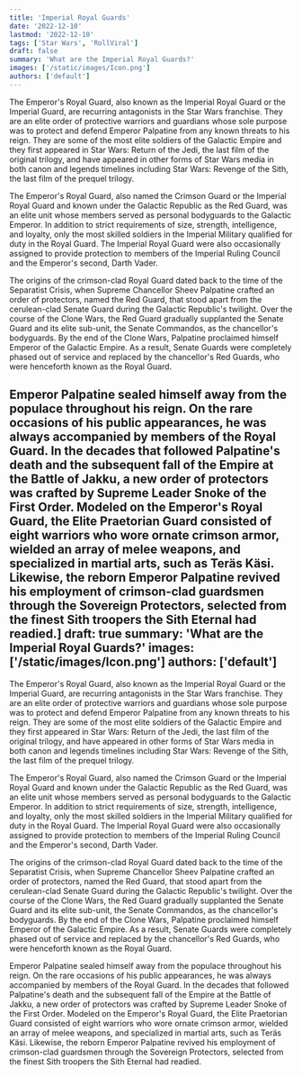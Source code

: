 ```yaml
---
title: 'Imperial Royal Guards'
date: '2022-12-10'
lastmod: '2022-12-10'
tags: ['Star Wars', 'RollViral']
draft: false
summary: 'What are the Imperial Royal Guards?'
images: ['/static/images/Icon.png']
authors: ['default']
---
```


The Emperor's Royal Guard, also known as the Imperial Royal Guard or the Imperial Guard, are recurring antagonists in the Star Wars franchise. They are an elite order of protective warriors and guardians whose sole purpose was to protect and defend Emperor Palpatine from any known threats to his reign. They are some of the most elite soldiers of the Galactic Empire and they first appeared in Star Wars: Return of the Jedi, the last film of the original trilogy, and have appeared in other forms of Star Wars media in both canon and legends timelines including Star Wars: Revenge of the Sith, the last film of the prequel trilogy.

The Emperor's Royal Guard, also named the Crimson Guard or the Imperial Royal Guard and known under the Galactic Republic as the Red Guard, was an elite unit whose members served as personal bodyguards to the Galactic Emperor. In addition to strict requirements of size, strength, intelligence, and loyalty, only the most skilled soldiers in the Imperial Military qualified for duty in the Royal Guard. The Imperial Royal Guard were also occasionally assigned to provide protection to members of the Imperial Ruling Council and the Emperor's second, Darth Vader.

The origins of the crimson-clad Royal Guard dated back to the time of the Separatist Crisis, when Supreme Chancellor Sheev Palpatine crafted an order of protectors, named the Red Guard, that stood apart from the cerulean-clad Senate Guard during the Galactic Republic's twilight. Over the course of the Clone Wars, the Red Guard gradually supplanted the Senate Guard and its elite sub-unit, the Senate Commandos, as the chancellor's bodyguards. By the end of the Clone Wars, Palpatine proclaimed himself Emperor of the Galactic Empire. As a result, Senate Guards were completely phased out of service and replaced by the chancellor's Red Guards, who were henceforth known as the Royal Guard.

Emperor Palpatine sealed himself away from the populace throughout his reign. On the rare occasions of his public appearances, he was always accompanied by members of the Royal Guard. In the decades that followed Palpatine's death and the subsequent fall of the Empire at the Battle of Jakku, a new order of protectors was crafted by Supreme Leader Snoke of the First Order. Modeled on the Emperor's Royal Guard, the Elite Praetorian Guard consisted of eight warriors who wore ornate crimson armor, wielded an array of melee weapons, and specialized in martial arts, such as Teräs Käsi. Likewise, the reborn Emperor Palpatine revived his employment of crimson-clad guardsmen through the Sovereign Protectors, selected from the finest Sith troopers the Sith Eternal had readied.]
draft: true
summary: 'What are the Imperial Royal Guards?'
images: ['/static/images/Icon.png']
authors: ['default']
---

The Emperor's Royal Guard, also known as the Imperial Royal Guard or the Imperial Guard, are recurring antagonists in the Star Wars franchise. They are an elite order of protective warriors and guardians whose sole purpose was to protect and defend Emperor Palpatine from any known threats to his reign. They are some of the most elite soldiers of the Galactic Empire and they first appeared in Star Wars: Return of the Jedi, the last film of the original trilogy, and have appeared in other forms of Star Wars media in both canon and legends timelines including Star Wars: Revenge of the Sith, the last film of the prequel trilogy.

The Emperor's Royal Guard, also named the Crimson Guard or the Imperial Royal Guard and known under the Galactic Republic as the Red Guard, was an elite unit whose members served as personal bodyguards to the Galactic Emperor. In addition to strict requirements of size, strength, intelligence, and loyalty, only the most skilled soldiers in the Imperial Military qualified for duty in the Royal Guard. The Imperial Royal Guard were also occasionally assigned to provide protection to members of the Imperial Ruling Council and the Emperor's second, Darth Vader.

The origins of the crimson-clad Royal Guard dated back to the time of the Separatist Crisis, when Supreme Chancellor Sheev Palpatine crafted an order of protectors, named the Red Guard, that stood apart from the cerulean-clad Senate Guard during the Galactic Republic's twilight. Over the course of the Clone Wars, the Red Guard gradually supplanted the Senate Guard and its elite sub-unit, the Senate Commandos, as the chancellor's bodyguards. By the end of the Clone Wars, Palpatine proclaimed himself Emperor of the Galactic Empire. As a result, Senate Guards were completely phased out of service and replaced by the chancellor's Red Guards, who were henceforth known as the Royal Guard.

Emperor Palpatine sealed himself away from the populace throughout his reign. On the rare occasions of his public appearances, he was always accompanied by members of the Royal Guard. In the decades that followed Palpatine's death and the subsequent fall of the Empire at the Battle of Jakku, a new order of protectors was crafted by Supreme Leader Snoke of the First Order. Modeled on the Emperor's Royal Guard, the Elite Praetorian Guard consisted of eight warriors who wore ornate crimson armor, wielded an array of melee weapons, and specialized in martial arts, such as Teräs Käsi. Likewise, the reborn Emperor Palpatine revived his employment of crimson-clad guardsmen through the Sovereign Protectors, selected from the finest Sith troopers the Sith Eternal had readied.
